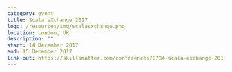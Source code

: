 ```yaml
---
category: event
title: Scala eXchange 2017
logo: /resources/img/scalaexchange.png
location: London, UK
description: ""
start: 14 December 2017
end: 15 December 2017
link-out: https://skillsmatter.com/conferences/8784-scala-exchange-2017
---
```

